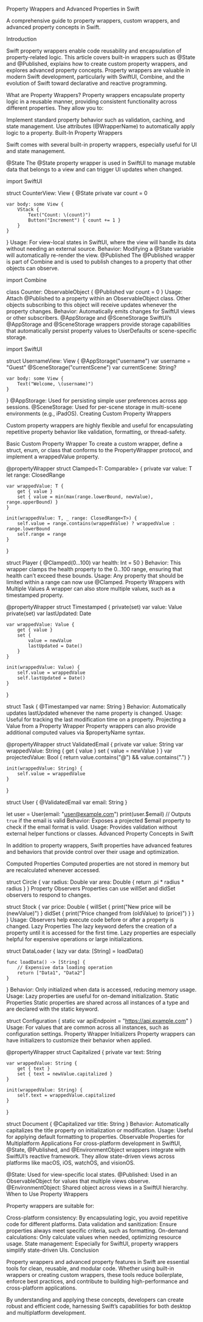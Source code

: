 Property Wrappers and Advanced Properties in Swift

A comprehensive guide to property wrappers, custom wrappers, and advanced property concepts in Swift.

Introduction

Swift property wrappers enable code reusability and encapsulation of property-related logic. This article covers built-in wrappers such as @State and @Published, explains how to create custom property wrappers, and explores advanced property concepts. Property wrappers are valuable in modern Swift development, particularly with SwiftUI, Combine, and the evolution of Swift toward declarative and reactive programming.

What are Property Wrappers?
Property wrappers encapsulate property logic in a reusable manner, providing consistent functionality across different properties. They allow you to:

Implement standard property behavior such as validation, caching, and state management.
Use attributes (@WrapperName) to automatically apply logic to a property.
Built-In Property Wrappers

Swift comes with several built-in property wrappers, especially useful for UI and state management.

@State
The @State property wrapper is used in SwiftUI to manage mutable data that belongs to a view and can trigger UI updates when changed.

import SwiftUI

struct CounterView: View {
    @State private var count = 0

    var body: some View {
        VStack {
            Text("Count: \(count)")
            Button("Increment") { count += 1 }
        }
    }
}
Usage: For view-local states in SwiftUI, where the view will handle its data without needing an external source.
Behavior: Modifying a @State variable will automatically re-render the view.
@Published
The @Published wrapper is part of Combine and is used to publish changes to a property that other objects can observe.

import Combine

class Counter: ObservableObject {
    @Published var count = 0
}
Usage: Attach @Published to a property within an ObservableObject class. Other objects subscribing to this object will receive updates whenever the property changes.
Behavior: Automatically emits changes for SwiftUI views or other subscribers.
@AppStorage and @SceneStorage
SwiftUI’s @AppStorage and @SceneStorage wrappers provide storage capabilities that automatically persist property values to UserDefaults or scene-specific storage.

import SwiftUI

struct UsernameView: View {
    @AppStorage("username") var username = "Guest"
    @SceneStorage("currentScene") var currentScene: String?

    var body: some View {
        Text("Welcome, \(username)")
    }
}
@AppStorage: Used for persisting simple user preferences across app sessions.
@SceneStorage: Used for per-scene storage in multi-scene environments (e.g., iPadOS).
Creating Custom Property Wrappers

Custom property wrappers are highly flexible and useful for encapsulating repetitive property behavior like validation, formatting, or thread-safety.

Basic Custom Property Wrapper
To create a custom wrapper, define a struct, enum, or class that conforms to the PropertyWrapper protocol, and implement a wrappedValue property.

@propertyWrapper
struct Clamped<T: Comparable> {
    private var value: T
    let range: ClosedRange<T>

    var wrappedValue: T {
        get { value }
        set { value = min(max(range.lowerBound, newValue), range.upperBound) }
    }

    init(wrappedValue: T, _ range: ClosedRange<T>) {
        self.value = range.contains(wrappedValue) ? wrappedValue : range.lowerBound
        self.range = range
    }
}

struct Player {
    @Clamped(0...100) var health: Int = 50
}
Behavior: This wrapper clamps the health property to the 0...100 range, ensuring that health can’t exceed these bounds.
Usage: Any property that should be limited within a range can now use @Clamped.
Property Wrappers with Multiple Values
A wrapper can also store multiple values, such as a timestamped property.

@propertyWrapper
struct Timestamped<Value> {
    private(set) var value: Value
    private(set) var lastUpdated: Date

    var wrappedValue: Value {
        get { value }
        set {
            value = newValue
            lastUpdated = Date()
        }
    }

    init(wrappedValue: Value) {
        self.value = wrappedValue
        self.lastUpdated = Date()
    }
}

struct Task {
    @Timestamped var name: String
}
Behavior: Automatically updates lastUpdated whenever the name property is changed.
Usage: Useful for tracking the last modification time on a property.
Projecting a Value from a Property Wrapper
Property wrappers can also provide additional computed values via $propertyName syntax.

@propertyWrapper
struct ValidatedEmail {
    private var value: String
    var wrappedValue: String {
        get { value }
        set { value = newValue }
    }
    var projectedValue: Bool {
        return value.contains("@") && value.contains(".")
    }

    init(wrappedValue: String) {
        self.value = wrappedValue
    }
}

struct User {
    @ValidatedEmail var email: String
}

let user = User(email: "user@example.com")
print(user.$email) // Outputs `true` if the email is valid
Behavior: Exposes a projected $email property to check if the email format is valid.
Usage: Provides validation without external helper functions or classes.
Advanced Property Concepts in Swift

In addition to property wrappers, Swift properties have advanced features and behaviors that provide control over their usage and optimization.

Computed Properties
Computed properties are not stored in memory but are recalculated whenever accessed.

struct Circle {
    var radius: Double
    var area: Double {
        return .pi * radius * radius
    }
}
Property Observers
Properties can use willSet and didSet observers to respond to changes.

struct Stock {
    var price: Double {
        willSet {
            print("New price will be \(newValue)")
        }
        didSet {
            print("Price changed from \(oldValue) to \(price)")
        }
    }
}
Usage: Observers help execute code before or after a property is changed.
Lazy Properties
The lazy keyword defers the creation of a property until it is accessed for the first time. Lazy properties are especially helpful for expensive operations or large initializations.

struct DataLoader {
    lazy var data: [String] = loadData()

    func loadData() -> [String] {
        // Expensive data loading operation
        return ["Data1", "Data2"]
    }
}
Behavior: Only initialized when data is accessed, reducing memory usage.
Usage: Lazy properties are useful for on-demand initialization.
Static Properties
Static properties are shared across all instances of a type and are declared with the static keyword.

struct Configuration {
    static var apiEndpoint = "https://api.example.com"
}
Usage: For values that are common across all instances, such as configuration settings.
Property Wrapper Initializers
Property wrappers can have initializers to customize their behavior when applied.

@propertyWrapper
struct Capitalized {
    private var text: String

    var wrappedValue: String {
        get { text }
        set { text = newValue.capitalized }
    }

    init(wrappedValue: String) {
        self.text = wrappedValue.capitalized
    }
}

struct Document {
    @Capitalized var title: String
}
Behavior: Automatically capitalizes the title property on initialization or modification.
Usage: Useful for applying default formatting to properties.
Observable Properties for Multiplatform Applications
For cross-platform development in SwiftUI, @State, @Published, and @EnvironmentObject wrappers integrate with SwiftUI’s reactive framework. They allow state-driven views across platforms like macOS, iOS, watchOS, and visionOS.

@State: Used for view-specific local states.
@Published: Used in an ObservableObject for values that multiple views observe.
@EnvironmentObject: Shared object across views in a SwiftUI hierarchy.
When to Use Property Wrappers

Property wrappers are suitable for:

Cross-platform consistency: By encapsulating logic, you avoid repetitive code for different platforms.
Data validation and sanitization: Ensure properties always meet specific criteria, such as formatting.
On-demand calculations: Only calculate values when needed, optimizing resource usage.
State management: Especially for SwiftUI, property wrappers simplify state-driven UIs.
Conclusion

Property wrappers and advanced property features in Swift are essential tools for clean, reusable, and modular code. Whether using built-in wrappers or creating custom wrappers, these tools reduce boilerplate, enforce best practices, and contribute to building high-performance and cross-platform applications.

By understanding and applying these concepts, developers can create robust and efficient code, harnessing Swift’s capabilities for both desktop and multiplatform development.
